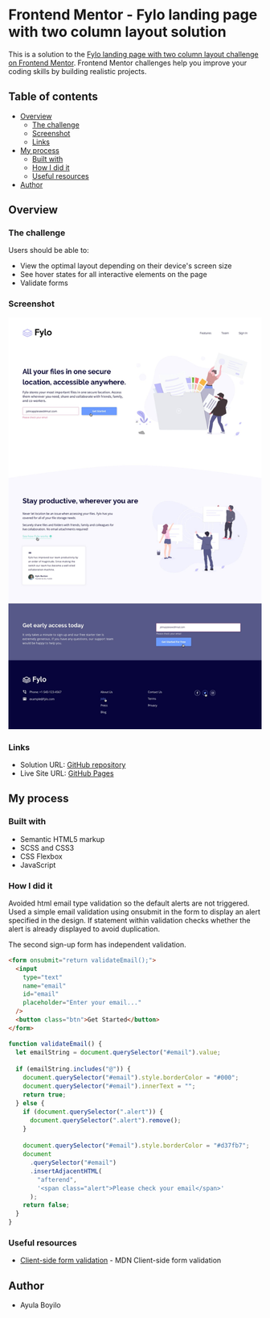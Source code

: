 # Frontend Mentor - Fylo landing page with two column layout solution

This is a solution to the [Fylo landing page with two column layout challenge on Frontend Mentor](https://www.frontendmentor.io/challenges/fylo-landing-page-with-two-column-layout-5ca5ef041e82137ec91a50f5). Frontend Mentor challenges help you improve your coding skills by building realistic projects.

## Table of contents

- [Overview](#overview)
  - [The challenge](#the-challenge)
  - [Screenshot](#screenshot)
  - [Links](#links)
- [My process](#my-process)
  - [Built with](#built-with)
  - [How I did it](#how-i-did-it)
  - [Useful resources](#useful-resources)
- [Author](#author)

## Overview

### The challenge

Users should be able to:

- View the optimal layout depending on their device's screen size
- See hover states for all interactive elements on the page
- Validate forms

### Screenshot

![](./design/active-states.jpg)

### Links

- Solution URL: [GitHub repository](https://github.com/AyulaBoyilo/FMlandingPageFylo/)
- Live Site URL: [GitHub Pages](https://ayulaboyilo.github.io/FMlandingPageFylo/)

## My process

### Built with

- Semantic HTML5 markup
- SCSS and CSS3
- CSS Flexbox
- JavaScript

### How I did it

Avoided html email type validation so the default alerts are not triggered. Used a simple email validation using onsubmit in the form to display an alert specified in the design. If statement within validation checks whether the alert is already displayed to avoid duplication.

The second sign-up form has independent validation.

```html
<form onsubmit="return validateEmail();">
  <input
    type="text"
    name="email"
    id="email"
    placeholder="Enter your email..."
  />
  <button class="btn">Get Started</button>
</form>
```

```js
function validateEmail() {
  let emailString = document.querySelector("#email").value;

  if (emailString.includes("@")) {
    document.querySelector("#email").style.borderColor = "#000";
    document.querySelector("#email").innerText = "";
    return true;
  } else {
    if (document.querySelector(".alert")) {
      document.querySelector(".alert").remove();
    }

    document.querySelector("#email").style.borderColor = "#d37fb7";
    document
      .querySelector("#email")
      .insertAdjacentHTML(
        "afterend",
        '<span class="alert">Please check your email</span>'
      );
    return false;
  }
}
```

### Useful resources

- [Client-side form validation](https://developer.mozilla.org/en-US/docs/Learn/Forms/Form_validation) - MDN Client-side form validation

## Author

- Ayula Boyilo
